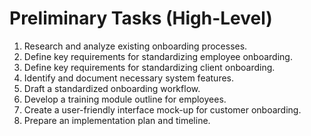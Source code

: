 # Preliminary Tasks (High-Level)
1.	Research and analyze existing onboarding processes.
2.	Define key requirements for standardizing employee onboarding.
3.	Define key requirements for standardizing client onboarding.
4.	Identify and document necessary system features.
5.	Draft a standardized onboarding workflow.
6.	Develop a training module outline for employees.
7.	Create a user-friendly interface mock-up for customer onboarding.
8.	Prepare an implementation plan and timeline.